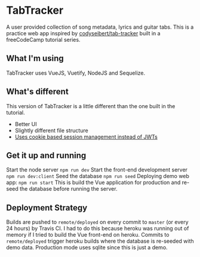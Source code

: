 # TabTracker
A user provided collection of song metadata, lyrics and guitar tabs. This is a practice web app inspired by [codyseibert/tab-tracker](https://github.com/codyseibert/tab-tracker) built in a freeCodeCamp tutorial series.

## What I'm using
TabTracker uses VueJS, Vuetify, NodeJS and Sequelize.

## What's different
This version of TabTracker is a little different than the one built in the tutorial.
- Better UI
- Slightly different file structure
- [Uses cookie based session management instead of JWTs](http://cryto.net/~joepie91/blog/2016/06/13/stop-using-jwt-for-sessions/)

## Get it up and running
Start the node server
`npm run dev`
Start the front-end development server
`npm run dev:client`
Seed the database
`npm run seed`
Deploying demo web app:
`npm run start`
This is build the Vue application for production and re-seed the database before running the server.

## Deployment Strategy
Builds are pushed to `remote/deployed` on every commit to `master` (or every 24 hours) by Travis CI. I had to do this because heroku was running out of memory if I tried to build the Vue front-end on heroku. Commits to `remote/deployed` trigger heroku builds where the database is re-seeded with demo data. Production mode uses sqlite since this is just a demo.
